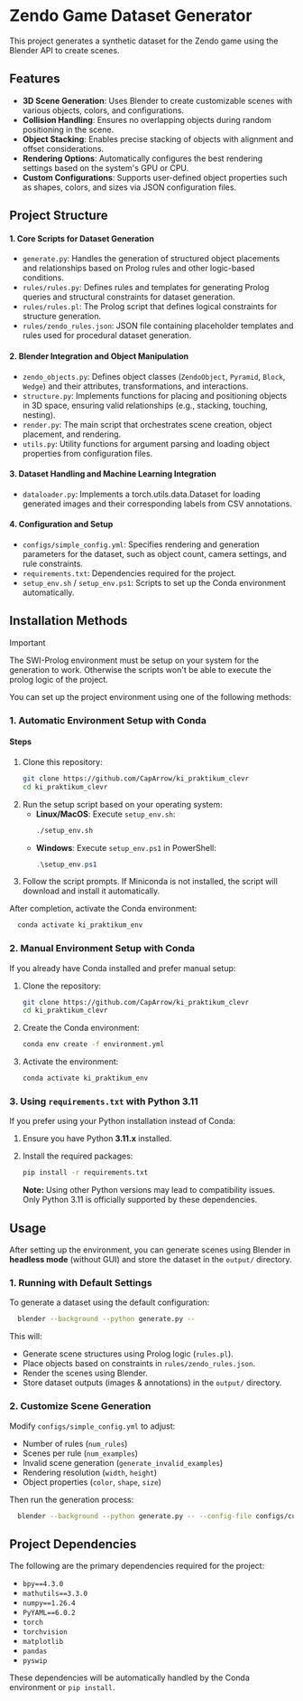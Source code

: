 # Zendo Game Dataset Generator

This project generates a synthetic dataset for the Zendo game using the Blender API to create scenes. 

## Features

- **3D Scene Generation**: Uses Blender to create customizable scenes with various objects, colors, and configurations.
- **Collision Handling**: Ensures no overlapping objects during random positioning in the scene.
- **Object Stacking**: Enables precise stacking of objects with alignment and offset considerations.
- **Rendering Options**: Automatically configures the best rendering settings based on the system's GPU or CPU.
- **Custom Configurations**: Supports user-defined object properties such as shapes, colors, and sizes via JSON configuration files.

## Project Structure

#### 1. Core Scripts for Dataset Generation

- `generate.py`: Handles the generation of structured object placements and relationships based on Prolog rules and other logic-based conditions.
- `rules/rules.py`: Defines rules and templates for generating Prolog queries and structural constraints for dataset generation.
- `rules/rules.pl`: The Prolog script that defines logical constraints for structure generation.
- `rules/zendo_rules.json`: JSON file containing placeholder templates and rules used for procedural dataset generation.

#### 2. Blender Integration and Object Manipulation

- `zendo_objects.py`: Defines object classes (`ZendoObject`, `Pyramid`, `Block`, `Wedge`) and their attributes, transformations, and interactions.
- `structure.py`: Implements functions for placing and positioning objects in 3D space, ensuring valid relationships (e.g., stacking, touching, nesting).
- `render.py`: The main script that orchestrates scene creation, object placement, and rendering.
- `utils.py`: Utility functions for argument parsing and loading object properties from configuration files.

#### 3. Dataset Handling and Machine Learning Integration

- `dataloader.py`: Implements a torch.utils.data.Dataset for loading generated images and their corresponding labels from CSV annotations.

#### 4. Configuration and Setup

- `configs/simple_config.yml`: Specifies rendering and generation parameters for the dataset, such as object count, camera settings, and rule constraints.
- `requirements.txt`: Dependencies required for the project.
- `setup_env.sh` / `setup_env.ps1`: Scripts to set up the Conda environment automatically.

## Installation Methods

> [!IMPORTANT]  
> The SWI-Prolog environment must be setup on your system for the generation to work. Otherwise the scripts won't be able to execute the prolog logic of the project.

You can set up the project environment using one of the following methods:

### 1. Automatic Environment Setup with Conda

#### Steps
1. Clone this repository:
   ```bash
   git clone https://github.com/CapArrow/ki_praktikum_clevr
   cd ki_praktikum_clevr
   ```
2. Run the setup script based on your operating system:
   - **Linux/MacOS**: Execute `setup_env.sh`:
     ```bash
     ./setup_env.sh
     ```
   - **Windows**: Execute `setup_env.ps1` in PowerShell:
     ```powershell
     .\setup_env.ps1
     ```
3. Follow the script prompts. If Miniconda is not installed, the script will download and install it automatically.

After completion, activate the Conda environment:
```bash
  conda activate ki_praktikum_env
```

### 2. Manual Environment Setup with Conda

If you already have Conda installed and prefer manual setup:
1. Clone the repository:
   ```bash
   git clone https://github.com/CapArrow/ki_praktikum_clevr
   cd ki_praktikum_clevr
   ```
2. Create the Conda environment:
   ```bash
   conda env create -f environment.yml
   ```
3. Activate the environment:
   ```bash
   conda activate ki_praktikum_env
   ```

### 3. Using `requirements.txt` with Python 3.11

If you prefer using your Python installation instead of Conda:
1. Ensure you have Python **3.11.x** installed.
2. Install the required packages:
   ```bash
   pip install -r requirements.txt
   ```

   **Note:** Using other Python versions may lead to compatibility issues. Only Python 3.11 is officially supported by these dependencies.

## Usage

After setting up the environment, you can generate scenes using Blender in **headless mode** (without GUI) and store the dataset in the `output/` directory.

### 1. Running with Default Settings

To generate a dataset using the default configuration:
```bash
  blender --background --python generate.py --
```
This will:
- Generate scene structures using Prolog logic (`rules.pl`).
- Place objects based on constraints in `rules/zendo_rules.json`.
- Render the scenes using Blender.
- Store dataset outputs (images & annotations) in the `output/` directory.

### 2. Customize Scene Generation

Modify `configs/simple_config.yml` to adjust:
- Number of rules (`num_rules`)
- Scenes per rule (`num_examples`)
- Invalid scene generation (`generate_invalid_examples`)
- Rendering resolution (`width`, `height`)
- Object properties (`color`, `shape`, `size`)

Then run the generation process:
```bash
  blender --background --python generate.py -- --config-file configs/custom_config.yml
```

## Project Dependencies

The following are the primary dependencies required for the project:
- `bpy==4.3.0`
- `mathutils==3.3.0`
- `numpy==1.26.4`
- `PyYAML==6.0.2`
- `torch`
- `torchvision`
- `matplotlib`
- `pandas`
- `pyswip`

These dependencies will be automatically handled by the Conda environment or `pip install`.

